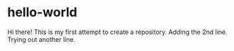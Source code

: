 # hello-world
Hi there!
This is my first attempt to create a repository.
Adding the 2nd line.
Trying out another line.
